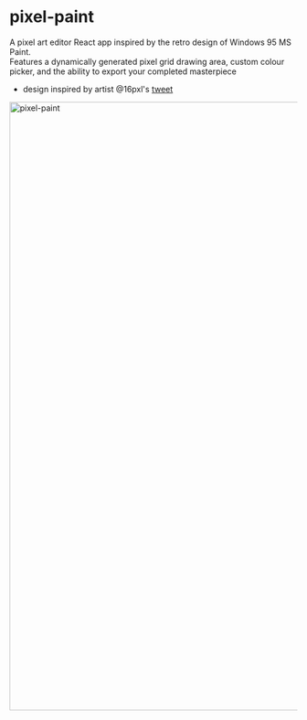 # pixel-paint

A pixel art editor React app inspired by the retro design of Windows 95 MS Paint. </br>
Features a dynamically generated pixel grid drawing area, custom colour picker, and the ability to export your completed masterpiece

- design inspired by artist @16pxl's [tweet](https://twitter.com/16pxl/status/1557770309184339968?s=20&t=QFozraT938zRCZ5Kdlo2Ng)

<img width="1064" alt="pixel-paint" src="https://user-images.githubusercontent.com/38885193/193166991-b3d12211-c16b-4307-b090-a07177691cf2.png">

<!-- ### scripts

in the project directory, you can run:

- `npm start` to run the app
- `npm run deploy` to deploy the app to github pages -->
